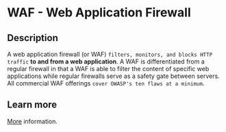 # WAF - Web Application Firewall
## Description
A web application firewall (or WAF) `filters, monitors, and blocks HTTP traffic` **to and from a web application**. 
A WAF is differentiated from a regular firewall in that a WAF is able to filter the content of specific web 
applications while regular firewalls serve as a safety gate between servers. 
All commercial WAF offerings `cover OWASP's ten flaws at a minimum`.
## Learn more
[More](https://en.wikipedia.org/wiki/Web_application_firewall) information.
